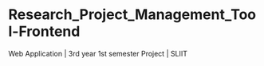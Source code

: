 # Research_Project_Management_Tool-Frontend
Web Application | 3rd year 1st semester Project | SLIIT
